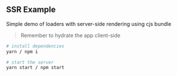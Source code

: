 ## SSR Example

Simple demo of loaders with server-side rendering using cjs bundle

> Remember to hydrate the app client-side

```sh
# install dependencies
yarn / npm i

# start the server
yarn start / npm start
```
